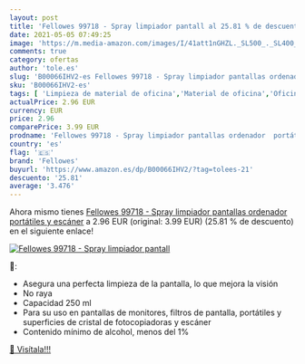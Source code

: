 ```yaml
---
layout: post
title: 'Fellowes 99718 - Spray limpiador pantall al 25.81 % de descuento'
date: 2021-05-05 07:49:25
image: 'https://m.media-amazon.com/images/I/41att1nGHZL._SL500_._SL400_.jpg'
comments: true
category: ofertas
author: 'tole.es'
slug: 'B00066IHV2-es Fellowes 99718 - Spray limpiador pantallas ordenador...'
sku: 'B00066IHV2-es'
tags: [ 'Limpieza de material de oficina','Material de oficina','Oficina y papelería','fellowes','ordenador', ]
actualPrice: 2.96 EUR
currency: EUR
price: 2.96
comparePrice: 3.99 EUR
prodname: 'Fellowes 99718 - Spray limpiador pantallas ordenador  portátiles y escáner'
country: 'es'
flag: '🇪🇸'
brand: 'Fellowes'
buyurl: 'https://www.amazon.es/dp/B00066IHV2/?tag=tolees-21'
descuento: '25.81'
average: '3.476'
---
```


Ahora mismo tienes [Fellowes 99718 - Spray limpiador pantallas ordenador  portátiles y escáner](https://www.amazon.es/dp/B00066IHV2/?tag=tolees-21) a 2.96 EUR (original: 3.99 EUR) (25.81 %  de descuento) en el siguiente enlace!

[![Fellowes 99718 - Spray limpiador pantall](https://m.media-amazon.com/images/I/41att1nGHZL._SL500_._SL400_.jpg)](https://www.amazon.es/dp/B00066IHV2/?tag=tolees-21)

🔎:

- Asegura una perfecta limpieza de la pantalla, lo que mejora la visión
- No raya
- Capacidad 250 ml
- Para su uso en pantallas de monitores, filtros de pantalla, portátiles y superficies de cristal de fotocopiadoras y escáner
- Contenido mínimo de alcohol, menos del 1%

[🛒 Visítala!!!](https://www.amazon.es/dp/B00066IHV2/?tag=tolees-21)
